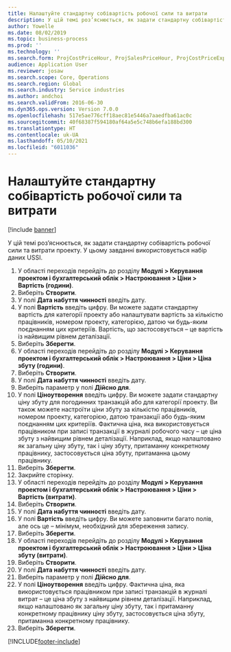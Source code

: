 ```yaml
---
title: Налаштуйте стандартну собівартість робочої сили та витрати
description: У цій темі роз’яснюється, як задати стандартну собівартість робочої сили та витрати проекту.
author: Yowelle
ms.date: 08/02/2019
ms.topic: business-process
ms.prod: ''
ms.technology: ''
ms.search.form: ProjCostPriceHour, ProjSalesPriceHour, ProjCostPriceExpense, ProjSalesPriceCost
audience: Application User
ms.reviewer: josaw
ms.search.scope: Core, Operations
ms.search.region: Global
ms.search.industry: Service industries
ms.author: andchoi
ms.search.validFrom: 2016-06-30
ms.dyn365.ops.version: Version 7.0.0
ms.openlocfilehash: 517e5ae776cff18aec81e5446a7aaedfba61ac0c
ms.sourcegitcommit: 40f68387f594180af64a5e5c748b6efa188bd300
ms.translationtype: HT
ms.contentlocale: uk-UA
ms.lasthandoff: 05/10/2021
ms.locfileid: "6011036"
---
```

# <a name="configure-standard-costs-for-labor-and-expenses"></a>Налаштуйте стандартну собівартість робочої сили та витрати

[!include [banner](../../includes/banner.md)]

У цій темі роз’яснюється, як задати стандартну собівартість робочої сили та витрати проекту. У цьому завданні використовується набір даних USSI.

1. У області переходів перейдіть до розділу **Модулі > Керування проектом і бухгалтерський облік > Настроювання > Ціни > Вартість (години)**.
2. Виберіть **Створити**.
3. У полі **Дата набуття чинності** введіть дату.
4. У полі **Вартість** введіть цифру. Ви можете задати стандартну вартість для категорії проекту або налаштувати вартість за кількістю працівників, номером проекту, категорією, датою чи будь-яким поєднанням цих критеріїв. Вартість, що застосовується – це вартість із найвищим рівнем деталізації.  
5. Виберіть **Зберегти**.
6. У області переходів перейдіть до розділу **Модулі > Керування проектом і бухгалтерський облік > Настроювання > Ціни > Ціна збуту (години)**.
7. Виберіть **Створити**.
8. У полі **Дата набуття чинності** введіть дату.
9. Виберіть параметр у полі **Дійсно для**.
10. У полі **Ціноутворення** введіть цифру. Ви можете задати стандартну ціну збуту для погодинних транзакцій або для категорії проекту. Ви також можете настроїти ціни збуту за кількістю працівників, номером проекту, категорією, датою транзакції або будь-яким поєднанням цих критеріїв. Фактична ціна, яка використовується працівником при записі транзакції в журналі робочого часу – це ціна збуту з найвищим рівнем деталізації. Наприклад, якщо налаштовано як загальну ціну збуту, так і ціну збуту, притаманну конкретному працівнику, застосовується ціна збуту, притаманна цьому працівнику.  
11. Виберіть **Зберегти**.
12. Закрийте сторінку.
13. У області переходів перейдіть до розділу **Модулі > Керування проектом і бухгалтерський облік > Настроювання > Ціни > Вартість (витрати)**.
14. Виберіть **Створити**.
15. У полі **Дата набуття чинності** введіть дату.
16. У полі **Вартість** введіть цифру. Ви можете заповнити багато полів, але ось це – мінімум, необхідний для збереження запису.  
17. Виберіть **Зберегти**.
18. У області переходів перейдіть до розділу **Модулі > Керування проектом і бухгалтерський облік > Настроювання > Ціни > Ціна збуту (витрати)**.
19. Виберіть **Створити**.
20. У полі **Дата набуття чинності** введіть дату.
21. Виберіть параметр у полі **Дійсно для**.
22. У полі **Ціноутворення** введіть цифру. Фактична ціна, яка використовується працівником при записі транзакцій в журналі витрат – це ціна збуту з найвищим рівнем деталізації. Наприклад, якщо налаштовано як загальну ціну збуту, так і притаманну конкретному працівнику ціну збуту, застосовується ціна збуту, притаманна конкретному працівнику.  
23. Виберіть **Зберегти**.



[!INCLUDE[footer-include](../../includes/footer-banner.md)]